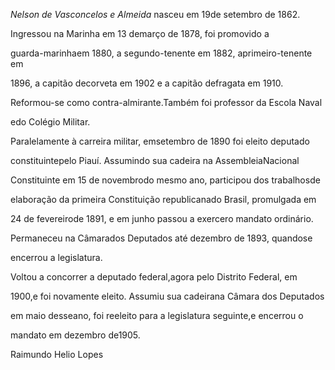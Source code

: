 

*Nelson de Vasconcelos e Almeida* nasceu em 19de setembro de 1862.



Ingressou na Marinha em 13 demarço de 1878, foi promovido a

guarda-marinhaem 1880, a segundo-tenente em 1882, aprimeiro-tenente em

1896, a capitão decorveta em 1902 e a capitão defragata em 1910.

Reformou-se como contra-almirante.Também foi professor da Escola Naval

edo Colégio Militar.



Paralelamente à carreira militar, emsetembro de 1890 foi eleito deputado

constituintepelo Piauí. Assumindo sua cadeira na AssembleiaNacional

Constituinte em 15 de novembrodo mesmo ano, participou dos trabalhosde

elaboração da primeira Constituição republicanado Brasil, promulgada em

24 de fevereirode 1891, e em junho passou a exercero mandato ordinário.

Permaneceu na Câmarados Deputados até dezembro de 1893, quandose

encerrou a legislatura.



Voltou a concorrer a deputado federal,agora pelo Distrito Federal, em

1900,e foi novamente eleito. Assumiu sua cadeirana Câmara dos Deputados

em maio desseano, foi reeleito para a legislatura seguinte,e encerrou o

mandato em dezembro de1905.



Raimundo Helio Lopes




